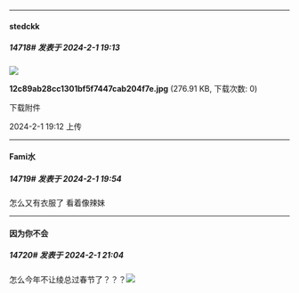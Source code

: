 
*****

####  stedckk  
##### 14718#       发表于 2024-2-1 19:13

<img src="https://img.saraba1st.com/forum/202402/01/191253w2rjhrhuh2hvbo72.jpg" referrerpolicy="no-referrer">

<strong>12c89ab28cc1301bf5f7447cab204f7e.jpg</strong> (276.91 KB, 下载次数: 0)

下载附件

2024-2-1 19:12 上传


*****

####  Fami水  
##### 14719#       发表于 2024-2-1 19:54

怎么又有衣服了 看着像辣妹


*****

####  因为你不会  
##### 14720#       发表于 2024-2-1 21:04

怎么今年不让绫总过春节了？？？<img src="https://static.saraba1st.com/image/smiley/face2017/018.png" referrerpolicy="no-referrer">

